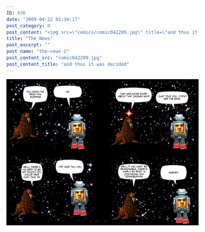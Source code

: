 ```yaml
---
ID: 636
date: "2009-04-22 02:34:17"
post_category: 0
post_content: "<img src=\"comics/comic042209.jpg\" title=\"and thus it was decided\" />"
title: "The News"
post_excerpt: ""
post_name: "the-news-2"
post_content_src: "comic042209.jpg"
post_content_title: "and thus it was decided"
---
```



[![and thus it was decided](/comics-hi-res/comic042209.jpg)](/comics-hi-res/comic042209.jpg)
